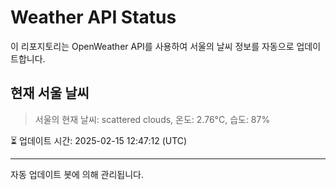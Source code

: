 
# Weather API Status

이 리포지토리는 OpenWeather API를 사용하여 서울의 날씨 정보를 자동으로 업데이트합니다.

## 현재 서울 날씨
> 서울의 현재 날씨: scattered clouds, 온도: 2.76°C, 습도: 87%

⏳ 업데이트 시간: 2025-02-15 12:47:12 (UTC)

---
자동 업데이트 봇에 의해 관리됩니다.
